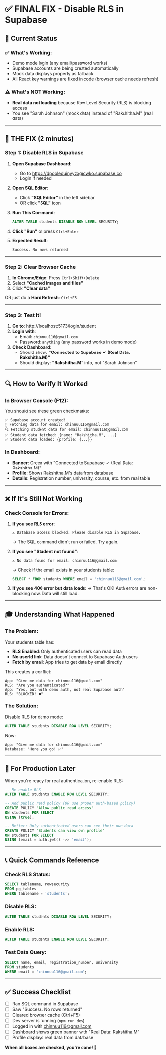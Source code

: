 # ✅ FINAL FIX - Disable RLS in Supabase

## 🎯 Current Status

### ✅ What's Working:
- Demo mode login (any email/password works)
- Supabase accounts are being created automatically
- Mock data displays properly as fallback
- All React key warnings are fixed in code (browser cache needs refresh)

### ⚠️ What's NOT Working:
- **Real data not loading** because Row Level Security (RLS) is blocking access
- You see "Sarah Johnson" (mock data) instead of "Rakshitha.M" (real data)

---

## 🔧 THE FIX (2 minutes)

### Step 1: Disable RLS in Supabase

1. **Open Supabase Dashboard**: 
   - Go to https://dpooleduinyyzxgrcwko.supabase.co
   - Login if needed

2. **Open SQL Editor**:
   - Click **"SQL Editor"** in the left sidebar
   - OR click **"SQL"** icon

3. **Run This Command**:
   ```sql
   ALTER TABLE students DISABLE ROW LEVEL SECURITY;
   ```

4. **Click "Run"** or press `Ctrl+Enter`

5. **Expected Result**: 
   ```
   Success. No rows returned
   ```

---

### Step 2: Clear Browser Cache

1. **In Chrome/Edge**: Press `Ctrl+Shift+Delete`
2. Select **"Cached images and files"**
3. Click **"Clear data"**

OR just do a **Hard Refresh**: `Ctrl+F5`

---

### Step 3: Test It!

1. **Go to**: http://localhost:5173/login/student
2. **Login with**: 
   - Email: `chinnuu116@gmail.com`
   - Password: `anything` (any password works in demo mode)
3. **Check Dashboard**:
   - Should show: **"Connected to Supabase ✓ (Real Data: Rakshitha.M)"**
   - Should display: **"Rakshitha.M"** info, not "Sarah Johnson"

---

## 🔍 How to Verify It Worked

### In Browser Console (F12):
You should see these green checkmarks:
```
✅ Supabase account created!
📧 Fetching data for email: chinnuu116@gmail.com
🔍 Fetching student data for email: chinnuu116@gmail.com
✅ Student data fetched: {name: "Rakshitha.M", ...}
✅ Student data loaded: {profile: {...}}
```

### In Dashboard:
- **Banner**: Green with "Connected to Supabase ✓ (Real Data: Rakshitha.M)"
- **Profile**: Shows Rakshitha.M's data from database
- **Details**: Registration number, university, course, etc. from real table

---

## ❌ If It's Still Not Working

### Check Console for Errors:

1. **If you see RLS error**:
   ```
   ⚠️ Database access blocked. Please disable RLS in Supabase.
   ```
   → The SQL command didn't run or failed. Try again.

2. **If you see "Student not found"**:
   ```
   ⚠️ No data found for email: chinnuu116@gmail.com
   ```
   → Check if the email exists in your students table:
   ```sql
   SELECT * FROM students WHERE email = 'chinnuu116@gmail.com';
   ```

3. **If you see 400 error but data loads**:
   → That's OK! Auth errors are non-blocking now. Data will still load.

---

## 🎓 Understanding What Happened

### The Problem:
Your students table has:
- **RLS Enabled**: Only authenticated users can read data
- **No userId link**: Data doesn't connect to Supabase Auth users
- **Fetch by email**: App tries to get data by email directly

This creates a conflict:
```
App: "Give me data for chinnuu116@gmail.com"
RLS: "Are you authenticated?"
App: "Yes, but with demo auth, not real Supabase auth"
RLS: "BLOCKED! ❌"
```

### The Solution:
Disable RLS for demo mode:
```sql
ALTER TABLE students DISABLE ROW LEVEL SECURITY;
```

Now:
```
App: "Give me data for chinnuu116@gmail.com"
Database: "Here you go! ✅"
```

---

## 🔐 For Production Later

When you're ready for real authentication, re-enable RLS:

```sql
-- Re-enable RLS
ALTER TABLE students ENABLE ROW LEVEL SECURITY;

-- Add public read policy (OR use proper auth-based policy)
CREATE POLICY "Allow public read access"
ON students FOR SELECT
USING (true);

-- Better: Only authenticated users can see their own data
CREATE POLICY "Students can view own profile"
ON students FOR SELECT
USING (email = auth.jwt() ->> 'email');
```

---

## 📞 Quick Commands Reference

### Check RLS Status:
```sql
SELECT tablename, rowsecurity 
FROM pg_tables 
WHERE tablename = 'students';
```

### Disable RLS:
```sql
ALTER TABLE students DISABLE ROW LEVEL SECURITY;
```

### Enable RLS:
```sql
ALTER TABLE students ENABLE ROW LEVEL SECURITY;
```

### Test Data Query:
```sql
SELECT name, email, registration_number, university 
FROM students 
WHERE email = 'chinnuu116@gmail.com';
```

---

## ✅ Success Checklist

- [ ] Ran SQL command in Supabase
- [ ] Saw "Success. No rows returned"
- [ ] Cleared browser cache (Ctrl+F5)
- [ ] Dev server is running (`npm run dev`)
- [ ] Logged in with chinnuu116@gmail.com
- [ ] Dashboard shows green banner with "Real Data: Rakshitha.M"
- [ ] Profile displays real data from database

**When all boxes are checked, you're done! 🎉**
